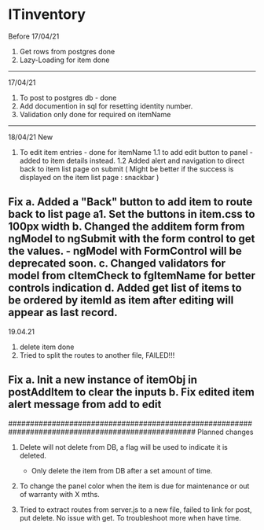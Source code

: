 # ITinventory
Before 17/04/21
1. Get rows from postgres done
2. Lazy-Loading for item done
-----------------------------------------------------------------------------------------------------
17/04/21
1. To post to postgres db - done
2. Add documention in sql for resetting identity number.
3. Validation only done for required on itemName
-----------------------------------------------------------------------------------------------------
18/04/21
New
1. To edit item entries - done for itemName
    1.1 to add edit button to panel - added to item details instead.
    1.2 Added alert and navigation to direct back to item list page on submit
        ( Might be better if the success is displayed on the item list page : snackbar )

Fix
a. Added a "Back" button to add item to route back to list page
    a1. Set the buttons in item.css to 100px width
b. Changed the additem form from ngModel to ngSubmit with the form control to get the values.
    - ngModel with FormControl will be deprecated soon.
c. Changed validators for model from cItemCheck to fgItemName for better controls indication
d. Added get list of items to be ordered by itemId as item after editing will appear as last record.
-----------------------------------------------------------------------------------------------------
19.04.21
1. delete item done
2. Tried to split the routes to another file, FAILED!!!

Fix
a. Init a new instance of itemObj in postAddItem to clear the inputs
b. Fix edited item alert message from add to edit
-----------------------------------------------------------------------------------------------------
###################################################################################################
Planned changes
1. Delete will not delete from DB, a flag will be used to indicate it is deleted.
    - Only delete the item from DB after a set amount of time.

2. To change the panel color when the item is due for maintenance or out of warranty with X mths.

3. Tried to extract routes from server.js to a new file, failed to link for post, put delete.
   No issue with get.
   To troubleshoot more when have time.
